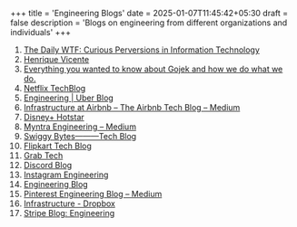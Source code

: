 +++
title = 'Engineering Blogs'
date = 2025-01-07T11:45:42+05:30
draft = false
description = 'Blogs on engineering from different organizations and individuals'
+++

1. [The Daily WTF: Curious Perversions in Information Technology](https://thedailywtf.com/)
2. [Henrique Vicente](https://henvic.dev)
3. [Everything you wanted to know about Gojek and how we do what we do.](https://www.gojek.io/blog)
4. [Netflix TechBlog](https://netflixtechblog.com)
5. [Engineering | Uber Blog](https://eng.uber.com)
6. [Infrastructure at Airbnb – The Airbnb Tech Blog – Medium](https://medium.com/airbnb-engineering/airbnb-engineering-infrastructure/home)
7. [Disney+ Hotstar](https://blog.hotstar.com)
8. [Myntra Engineering – Medium](https://medium.com/myntra-engineering)
9. [Swiggy Bytes———Tech Blog](https://bytes.swiggy.com)
10. [Flipkart Tech Blog](https://tech.flipkart.com)
11. [Grab Tech](https://engineering.grab.com/)
12. [Discord Blog](https://discord.com/blog)
13. [Instagram Engineering](https://instagram-engineering.com/)
14. [Engineering Blog](https://www.linkedin.com/blog/engineering)
15. [Pinterest Engineering Blog – Medium](https://medium.com/pinterest-engineering)
16. [Infrastructure - Dropbox](https://dropbox.tech/infrastructure)
17. [Stripe Blog: Engineering](https://stripe.com/blog/engineering)
